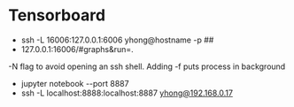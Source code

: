 # Tensorboard

* ssh -L 16006:127.0.0.1:6006 yhong@hostname -p ## 
* 127.0.0.1:16006/#graphs&run=.

-N flag to avoid opening an ssh shell. Adding -f puts process in background


* jupyter notebook --port 8887
* ssh -L localhost:8888:localhost:8887 yhong@192.168.0.17
